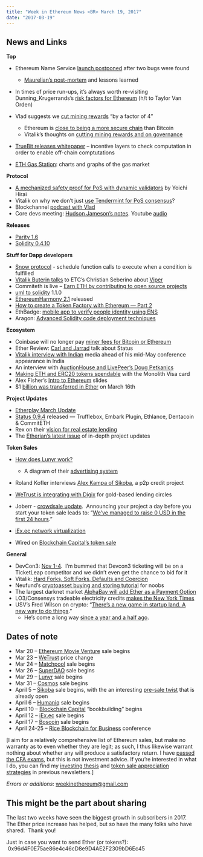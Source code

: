 ```yaml
---
title: "Week in Ethereum News <BR> March 19, 2017"
date: "2017-03-19"
---
```


## News and Links

**Top**

- Ethereum Name Service [launch postponed](https://twitter.com/nicksdjohnson/status/841798450144399360) after two bugs were found
    - [Maurelian’s post-mortem](https://t.umblr.com/redirect?z=https%3A%2F%2Fmedium.com%2F%40_maurelian%2Fsecurity-lessons-from-the-ens-launch-c5bc96bf439e&t=NjI5ZGExOWNmMmVmNmYzOWJiOTQ0NjM1MjBjZTExNGIwODUyNDM3MSxTcEcxbUNnaA%3D%3D&b=t%3AQ8svKXOQOFn4j1wJ-IeWRA&p=https%3A%2F%2Fwww.weekinethereum.com%2Fpost%2F158622728803%2Fmarch-19-2017&m=0) and lessons learned  
        
- In times of price run-ups, it’s always worth re-visiting Dunning\_Krugerrands’s [risk factors for Ethereum](https://t.umblr.com/redirect?z=https%3A%2F%2Fwww.reddit.com%2Fr%2Fethtrader%2Fcomments%2F462hfk%2Flogic_please_anyone_who_feels_eths_marketcap%2Fd01xy12%2F&t=YTNiMzE3NTFlNGM1YTkxYzdmYjNjOTNiODhiYmJmMTg5NmZlYTJjNyxTcEcxbUNnaA%3D%3D&b=t%3AQ8svKXOQOFn4j1wJ-IeWRA&p=https%3A%2F%2Fwww.weekinethereum.com%2Fpost%2F158622728803%2Fmarch-19-2017&m=0) (h/t to Taylor Van Orden)
- Vlad suggests we [cut mining rewards](https://twitter.com/VladZamfir/status/843445814420783105) “by a factor of 4”
    - Ethereum is [close to being a more secure chain](https://twitter.com/koeppelmann/status/843440169328001026) than Bitcoin
    - Vitalik’s thoughts on [cutting mining rewards and on governance](https://t.umblr.com/redirect?z=https%3A%2F%2Fwww.reddit.com%2Fr%2Fethereum%2Fcomments%2F609yjl%2Fvladzamfir_if_the_price_of_ether_stays_high_i%2Fdf4r7hq%2F%3Fcontext%3D3&t=MTczN2FkZmJjOGQ5YWZjMzA0NWVjZjFlMmU4MDQxZTIwNWFhMzM4MyxTcEcxbUNnaA%3D%3D&b=t%3AQ8svKXOQOFn4j1wJ-IeWRA&p=https%3A%2F%2Fwww.weekinethereum.com%2Fpost%2F158622728803%2Fmarch-19-2017&m=0)  
        
- [TrueBit releases whitepaper](https://t.umblr.com/redirect?z=http%3A%2F%2Fpeople.cs.uchicago.edu%2F%7Eteutsch%2Fpapers%2Ftruebit.pdf&t=MjA2NWYwYjE3ZWM2NGY0OWYyYTZhNzNhYzdkYWNmM2ZmMjA3YWYwNSxTcEcxbUNnaA%3D%3D&b=t%3AQ8svKXOQOFn4j1wJ-IeWRA&p=https%3A%2F%2Fwww.weekinethereum.com%2Fpost%2F158622728803%2Fmarch-19-2017&m=0) – incentive layers to check computation in order to enable off-chain comptutations
- [ETH Gas Station](https://t.umblr.com/redirect?z=http%3A%2F%2Fethgasstation.info%2F&t=ODc3MzgyYTI1ZDFkYzJlZmY3NTkxZWRmMmY3OGZkYjQ1YTEzY2IwOCxTcEcxbUNnaA%3D%3D&b=t%3AQ8svKXOQOFn4j1wJ-IeWRA&p=https%3A%2F%2Fwww.weekinethereum.com%2Fpost%2F158622728803%2Fmarch-19-2017&m=0): charts and graphs of the gas market

**Protocol**

- [A mechanized safety proof for PoS with dynamic validators](https://t.umblr.com/redirect?z=https%3A%2F%2Fmedium.com%2F%40pirapira%2Fa-mechanized-safety-proof-for-pos-with-dynamic-validators-17e9b45faff4%23.4mxrz68jm&t=MmRhNmE0MzcwYjU5NjE1MWM2M2E5N2Y2MDE1NDJkMDZjYmY1YTExNyxTcEcxbUNnaA%3D%3D&b=t%3AQ8svKXOQOFn4j1wJ-IeWRA&p=https%3A%2F%2Fwww.weekinethereum.com%2Fpost%2F158622728803%2Fmarch-19-2017&m=0) by Yoichi Hirai
- Vitalik on why we don’t just [use Tendermint for PoS consensus](https://t.umblr.com/redirect?z=https%3A%2F%2Fwww.reddit.com%2Fr%2Fethereum%2Fcomments%2F6008t8%2Fwhats_wrong_with_tendermint%2Fdf2v7un%2F&t=MDJhN2ZkNzliZjhhY2Q0ZjljNjIzNjkxODM5YTY3ZGFmMzIyNjA1NyxTcEcxbUNnaA%3D%3D&b=t%3AQ8svKXOQOFn4j1wJ-IeWRA&p=https%3A%2F%2Fwww.weekinethereum.com%2Fpost%2F158622728803%2Fmarch-19-2017&m=0)?
- Blockchannel [podcast with Vlad](https://t.umblr.com/redirect?z=https%3A%2F%2Fsoundcloud.com%2Fblockchannelshow%2Fepisode-14-ethereum-foundation-researcher-absurdist-troll-vlad-zamfir&t=MTEyODQyYmM0NjQyZTZjOGQ1MjQxYjRjZDRkZTE0MzExMTU0OGJiYSxTcEcxbUNnaA%3D%3D&b=t%3AQ8svKXOQOFn4j1wJ-IeWRA&p=https%3A%2F%2Fwww.weekinethereum.com%2Fpost%2F158622728803%2Fmarch-19-2017&m=0)
- Core devs meeting: [Hudson Jameson’s notes](https://t.umblr.com/redirect?z=https%3A%2F%2Fgithub.com%2Fethereum%2Fpm%2Fblob%2Fmaster%2FAll%2520Core%2520Devs%2520Meetings%2FMeeting%252012.md&t=YmUwYjAwMWQxZTc0YzhmNzVjMGMyOTMwNGJhMDRjYTNkYzQwN2VjNixTcEcxbUNnaA%3D%3D&b=t%3AQ8svKXOQOFn4j1wJ-IeWRA&p=https%3A%2F%2Fwww.weekinethereum.com%2Fpost%2F158622728803%2Fmarch-19-2017&m=0). Youtube [audio](https://t.umblr.com/redirect?z=https%3A%2F%2Fwww.youtube.com%2Fwatch%3Fv%3Dg2gsYRlThD4&t=YTBhN2QwN2Q0OWVhYTEwYzdhZDNmY2ZhNzZiZDk0NmQzNDM0MWI0YSxTcEcxbUNnaA%3D%3D&b=t%3AQ8svKXOQOFn4j1wJ-IeWRA&p=https%3A%2F%2Fwww.weekinethereum.com%2Fpost%2F158622728803%2Fmarch-19-2017&m=0)

**Releases**

- [Parity 1.6](https://t.umblr.com/redirect?z=https%3A%2F%2Fgithub.com%2Fethcore%2Fparity%2Freleases%2Ftag%2Fv1.6.2&t=YWVlOGRlOGU2MDY3MzUyZmE2YjFmMjMwNGZkNzUyZDQzYjYxZDM2OSxTcEcxbUNnaA%3D%3D&b=t%3AQ8svKXOQOFn4j1wJ-IeWRA&p=https%3A%2F%2Fwww.weekinethereum.com%2Fpost%2F158622728803%2Fmarch-19-2017&m=0)
- [Solidity 0.4.10](https://t.umblr.com/redirect?z=https%3A%2F%2Fgithub.com%2Fethereum%2Fsolidity%2Freleases%2Ftag%2Fv0.4.10&t=NTJkNzliOWExNGFjNGY0ZTQxMmQ1ZDlmMTVhZDE4ZGZmZDk5MDNjNCxTcEcxbUNnaA%3D%3D&b=t%3AQ8svKXOQOFn4j1wJ-IeWRA&p=https%3A%2F%2Fwww.weekinethereum.com%2Fpost%2F158622728803%2Fmarch-19-2017&m=0)

**Stuff for Dapp developers**

- [Snow protocol](https://t.umblr.com/redirect?z=http%3A%2F%2F1corp.io%2Fsnow%2Fdocs&t=NDUwZmYyYzQzYzM3ZjZkNmM1M2NlZGRjYTNkYTVmYTI3NzcxYzdlOSxTcEcxbUNnaA%3D%3D&b=t%3AQ8svKXOQOFn4j1wJ-IeWRA&p=https%3A%2F%2Fwww.weekinethereum.com%2Fpost%2F158622728803%2Fmarch-19-2017&m=0) - schedule function calls to execute when a condition is fulfilled
- [Vitalik Buterin talks](https://t.umblr.com/redirect?z=https%3A%2F%2Fsteemit.com%2Fetc%2F%40cseberino%2Fethereum-s-vitalik-buterin-discusses-the-new-viper-smart-contract-programming-language&t=MWVhMGZhZTBmYjIzYWYwOWM3YmM4ZGFlNDU4YmFiYzhhMmZiYWU0MixTcEcxbUNnaA%3D%3D&b=t%3AQ8svKXOQOFn4j1wJ-IeWRA&p=https%3A%2F%2Fwww.weekinethereum.com%2Fpost%2F158622728803%2Fmarch-19-2017&m=0) to ETC’s Christian Seberino about [Viper](https://t.umblr.com/redirect?z=http%3A%2F%2Fgithub.com%2Fethereum%2Fviper&t=NTYwMTMwNjI2MTI2ODQwZGY5ODgxZjNiMzNiYTk5NWUyZjEyYzc5MCxTcEcxbUNnaA%3D%3D&b=t%3AQ8svKXOQOFn4j1wJ-IeWRA&p=https%3A%2F%2Fwww.weekinethereum.com%2Fpost%2F158622728803%2Fmarch-19-2017&m=0)
- Commiteth is live – [Earn ETH by contributing to open source projects](https://t.umblr.com/redirect?z=https%3A%2F%2Fcommiteth.com%2F&t=NmZjZjEwY2E4YjM3OGNkNjVhOGU1MDZmZGZkOThkOTE0ODQ3NzM3YixTcEcxbUNnaA%3D%3D&b=t%3AQ8svKXOQOFn4j1wJ-IeWRA&p=https%3A%2F%2Fwww.weekinethereum.com%2Fpost%2F158622728803%2Fmarch-19-2017&m=0)
- [uml to solidity](https://t.umblr.com/redirect?z=https%3A%2F%2Fwww.reddit.com%2Fr%2Fethereum%2Fcomments%2F60abq6%2Fuml_to_solidity_110%2F&t=MWQxMGEwZWU5NjFlOGViODYzNDQzYWI0YjM3OTIxMGYyZDdmNzdkMyxTcEcxbUNnaA%3D%3D&b=t%3AQ8svKXOQOFn4j1wJ-IeWRA&p=https%3A%2F%2Fwww.weekinethereum.com%2Fpost%2F158622728803%2Fmarch-19-2017&m=0) 1.1.0
- [EthereumHarmony 2.1](https://t.umblr.com/redirect?z=https%3A%2F%2Fgithub.com%2Fether-camp%2Fethereum-harmony%2Freleases%2Ftag%2Fv2.1b54&t=NzE0MWY2ZWUwMmE3NDgyZDk1MWVlNmUyNTJiOTFiZDc1OTE3M2Y4MyxTcEcxbUNnaA%3D%3D&b=t%3AQ8svKXOQOFn4j1wJ-IeWRA&p=https%3A%2F%2Fwww.weekinethereum.com%2Fpost%2F158622728803%2Fmarch-19-2017&m=0) released
- [How to create a Token Factory with Ethereum — Part 2](https://t.umblr.com/redirect?z=https%3A%2F%2Fmedium.com%2F%40iurimatias%2Fhow-to-create-a-token-factory-with-ethereum-part-2-ce96a31a5f59&t=MjE1OTVlZDQ2YjkxMjkwYTUwYWViNTEzMDAxYjY4OWMwYmI2OTJkNSxTcEcxbUNnaA%3D%3D&b=t%3AQ8svKXOQOFn4j1wJ-IeWRA&p=https%3A%2F%2Fwww.weekinethereum.com%2Fpost%2F158622728803%2Fmarch-19-2017&m=0)
- EthBadge: [mobile app to verify people identity using ENS](https://t.umblr.com/redirect?z=https%3A%2F%2Fwww.reddit.com%2Fr%2Fethereum%2Fcomments%2F5zazns%2Fethbadge_mobile_app_to_verify_people_identity%2F&t=ZGFkMmRlMDk0YTUxY2UyMmM1OGZiNzk4NDgxM2U2YjAwNjI0YjVlMCxTcEcxbUNnaA%3D%3D&b=t%3AQ8svKXOQOFn4j1wJ-IeWRA&p=https%3A%2F%2Fwww.weekinethereum.com%2Fpost%2F158622728803%2Fmarch-19-2017&m=0)
- Aragon: [Advanced Solidity code deployment techniques](https://t.umblr.com/redirect?z=https%3A%2F%2Fblog.aragon.one%2Fadvanced-solidity-code-deployment-techniques-dc032665f434%23.gnnvg9ewt&t=YTNhYmE1OWNlMWNiM2VmNWM5YzdhZTNlYTc1MWZlYjIwZDA2YmNhYSxTcEcxbUNnaA%3D%3D&b=t%3AQ8svKXOQOFn4j1wJ-IeWRA&p=https%3A%2F%2Fwww.weekinethereum.com%2Fpost%2F158622728803%2Fmarch-19-2017&m=0)

**Ecosystem**

- Coinbase will no longer pay [miner fees for Bitcoin or Ethereum](https://t.umblr.com/redirect?z=https%3A%2F%2Fblog.coinbase.com%2Fcoinbase-spring-cleaning-4f27710ff821&t=YmJiOTYwNTQyMmE5YjQ4NDQ3MzZhYmI2ZmRhMDhmMDVhYjMyYWViOCxTcEcxbUNnaA%3D%3D&b=t%3AQ8svKXOQOFn4j1wJ-IeWRA&p=https%3A%2F%2Fwww.weekinethereum.com%2Fpost%2F158622728803%2Fmarch-19-2017&m=0)
- Ether Review: [Carl and Jarrad](https://t.umblr.com/redirect?z=https%3A%2F%2Fetherreview.info%2Fthe-ether-review-58-status-conquers-mobile-86c0a554f47b&t=NjExNWZlOGI4MmZhNDUxYmRmZmI3MDJkYzIzYzQ1ZGE4ZGMzZGU0ZixTcEcxbUNnaA%3D%3D&b=t%3AQ8svKXOQOFn4j1wJ-IeWRA&p=https%3A%2F%2Fwww.weekinethereum.com%2Fpost%2F158622728803%2Fmarch-19-2017&m=0) talk about Status
- [Vitalik interview with Indian](https://t.umblr.com/redirect?z=http%3A%2F%2Fwww.dailypioneer.com%2Fbusiness%2Fethereum-as-a-platform-has-many-things-that-are-unique-about-it--vitalik-buterin.html&t=ZDEyYzZiNjRmZTlhOTI2M2FkZTUxZTE1MDViOTA3Yzc4YWVmNjFiOSxTcEcxbUNnaA%3D%3D&b=t%3AQ8svKXOQOFn4j1wJ-IeWRA&p=https%3A%2F%2Fwww.weekinethereum.com%2Fpost%2F158622728803%2Fmarch-19-2017&m=0) media ahead of his mid-May conference appearance in India
- An interview with [AuctionHouse and LivePeer’s Doug Petkanics](https://t.umblr.com/redirect?z=https%3A%2F%2Fblog.status.im%2Fethereum-dapp-auction-house-fee794c2d9c3&t=ZjI4NjgwZjg1OGIxYTU0YmEyNzQ4OGI2ZGIzOTc4YzIzYTY0YzM1MyxTcEcxbUNnaA%3D%3D&b=t%3AQ8svKXOQOFn4j1wJ-IeWRA&p=https%3A%2F%2Fwww.weekinethereum.com%2Fpost%2F158622728803%2Fmarch-19-2017&m=0)
- [Making ETH and ERC20 tokens spendable](https://t.umblr.com/redirect?z=https%3A%2F%2Fmedium.com%2F%40MonolithStudio%2Fmaking-eth-and-erc20-tokens-spendable-with-the-token-banking-platform-c440a44c0a94%23.m8ena73wp&t=M2U0Y2IyMGU4ODg3NWNjMDRlM2UxY2IwYzc0NmY5OTFmYjQyOTFmNixTcEcxbUNnaA%3D%3D&b=t%3AQ8svKXOQOFn4j1wJ-IeWRA&p=https%3A%2F%2Fwww.weekinethereum.com%2Fpost%2F158622728803%2Fmarch-19-2017&m=0) with the Monolith Visa card
- Alex Fisher’s [Intro to Ethereum](https://t.umblr.com/redirect?z=https%3A%2F%2Fdocs.google.com%2Fpresentation%2Fd%2F1t9IhJx-FsYv6iCRTUL9tB1oPIX3QmYWtznWuN5-D4dU%2Fedit%3Fusp%3Dsharing&t=MTQ5MDE2YzQ5MmI2MDY4YTdmZDMzMzQ1MWVhZTZhN2E3MGUzZGEyYSxTcEcxbUNnaA%3D%3D&b=t%3AQ8svKXOQOFn4j1wJ-IeWRA&p=https%3A%2F%2Fwww.weekinethereum.com%2Fpost%2F158622728803%2Fmarch-19-2017&m=0) slides
- $1 [billion was transferred in Ether](https://twitter.com/quickblocks/status/843455442600824832) on March 16th

**Project Updates**

- [Etherplay March Update](https://t.umblr.com/redirect?z=https%3A%2F%2Fmedium.com%2F%40etherplay%2Fmarch-update-28532ecfc3f6&t=MDY0NTBmZDdjNGQxMTViYjU3MTRjZDZhMjY3ZTg5YzliMjZmOTg2YyxTcEcxbUNnaA%3D%3D&b=t%3AQ8svKXOQOFn4j1wJ-IeWRA&p=https%3A%2F%2Fwww.weekinethereum.com%2Fpost%2F158622728803%2Fmarch-19-2017&m=0)
- [Status 0.9.4](https://t.umblr.com/redirect?z=https%3A%2F%2Fblog.status.im%2Fstatus-0-9-4-trufflebox-embark-plugin-ethlance-dentacoin-commiteth-dbc040dd554d&t=MGM4YzllZDQwYjczYjhhYjNlNjljNDljZGQzYTVmNGFlMTMwYzNkZCxTcEcxbUNnaA%3D%3D&b=t%3AQ8svKXOQOFn4j1wJ-IeWRA&p=https%3A%2F%2Fwww.weekinethereum.com%2Fpost%2F158622728803%2Fmarch-19-2017&m=0) released — Trufflebox, Embark Plugin, Ethlance, Dentacoin & CommitETH
- Rex on their [vision for real estate lending](https://t.umblr.com/redirect?z=https%3A%2F%2Fblog.rexmls.com%2Fthe-evolution-of-lending-24a605d9b184&t=ZTIyOTE3NzI5YzdhMDkxNjU1ODc5YWQzM2UwODgzYTlhZDJlMTBhOCxTcEcxbUNnaA%3D%3D&b=t%3AQ8svKXOQOFn4j1wJ-IeWRA&p=https%3A%2F%2Fwww.weekinethereum.com%2Fpost%2F158622728803%2Fmarch-19-2017&m=0)
- The [Etherian’s latest issue](https://t.umblr.com/redirect?z=https%3A%2F%2Ftheetherian.wordpress.com%2F2017%2F03%2F20%2Fthe-etherian-weekly-slackgitter-update-3-12-2017-3-19-2017%2F&t=ZDU3ZjY4YTU0ZWVjNGIyZTZjYmMxNmJjN2JiMjFjOTI3YjkyYWVjOSxTcEcxbUNnaA%3D%3D&b=t%3AQ8svKXOQOFn4j1wJ-IeWRA&p=https%3A%2F%2Fwww.weekinethereum.com%2Fpost%2F158622728803%2Fmarch-19-2017&m=0) of in-depth project updates

**Token Sales**

- [How does Lunyr work?](https://t.umblr.com/redirect?z=https%3A%2F%2Fmedium.com%2Flunyr%2Fhow-does-lunyr-work-a166114047da%23.19lq4w30y&t=Mzc2OTgyNGEwZDBmNWM2NjI5YzA2ZDQzOTAyMzFmZjExZjhjMmY5NixTcEcxbUNnaA%3D%3D&b=t%3AQ8svKXOQOFn4j1wJ-IeWRA&p=https%3A%2F%2Fwww.weekinethereum.com%2Fpost%2F158622728803%2Fmarch-19-2017&m=0)
    - A diagram of their [advertising system](https://t.umblr.com/redirect?z=https%3A%2F%2Fmedium.com%2Flunyr%2Fa-closer-look-at-lunyrs-advertising-system-101ddf82bf1a&t=NjUzMzgwM2FiYWViMDYzZWUwMzg5NDhjNDZlNWJmZjRjZGJkMjVkMSxTcEcxbUNnaA%3D%3D&b=t%3AQ8svKXOQOFn4j1wJ-IeWRA&p=https%3A%2F%2Fwww.weekinethereum.com%2Fpost%2F158622728803%2Fmarch-19-2017&m=0)  
        
- Roland Kofler interviews [Alex Kampa of Sikoba](https://t.umblr.com/redirect?z=https%3A%2F%2Fwww.reddit.com%2Fr%2Fethereum%2Fcomments%2F5zxyox%2Fintroducing_sikoba_banking_without_money%2F&t=ODVhNjA3MmFlNGVkMTY0NmJjMDk4YWY1MjA0MGQ4NDkyNWZmMGJlOSxTcEcxbUNnaA%3D%3D&b=t%3AQ8svKXOQOFn4j1wJ-IeWRA&p=https%3A%2F%2Fwww.weekinethereum.com%2Fpost%2F158622728803%2Fmarch-19-2017&m=0), a p2p credit project
- [WeTrust is integrating with Digix](https://t.umblr.com/redirect?z=https%3A%2F%2Fmedium.com%2F%40Digix%2Fdigix-and-wetrust-brings-savings-and-lendings-with-gold-on-the-blockchain-b4e8fe549ee3&t=OThjMGY3ZjA4M2NjMGMwNDYwNDViZjE0ODlhMTI3MjIwYTY3ZWY1MSxTcEcxbUNnaA%3D%3D&b=t%3AQ8svKXOQOFn4j1wJ-IeWRA&p=https%3A%2F%2Fwww.weekinethereum.com%2Fpost%2F158622728803%2Fmarch-19-2017&m=0) for gold-based lending circles
- Joberr - [crowdsale update](https://t.umblr.com/redirect?z=https%3A%2F%2Fmedium.com%2F%40JoberrCo%2Fjoberr-co-crowdsale-updates-724ea559c091&t=NjZhNDExNmU1ZmYwOGJmYmU4NDlhMWU1NzQ2NGNlYzFmMzk3MzEzNixTcEcxbUNnaA%3D%3D&b=t%3AQ8svKXOQOFn4j1wJ-IeWRA&p=https%3A%2F%2Fwww.weekinethereum.com%2Fpost%2F158622728803%2Fmarch-19-2017&m=0).  Announcing your project a day before you start your token sale leads to: “[We’ve managed to raise 0 USD in the first 24 hours](https://t.umblr.com/redirect?z=https%3A%2F%2Fwww.reddit.com%2Fr%2Fethereum%2Fcomments%2F5z47gh%2Fjoberrco_stage_i_crowdsale_is_ongoing_dont_miss_it%2Fdevc8pj%2F%3Fcontext%3D3&t=OWIzNDRlYjA5YmU5YWNhMzg0ODZhMjU0N2Y1M2I3NGE2NzIzYmEwZSxTcEcxbUNnaA%3D%3D&b=t%3AQ8svKXOQOFn4j1wJ-IeWRA&p=https%3A%2F%2Fwww.weekinethereum.com%2Fpost%2F158622728803%2Fmarch-19-2017&m=0).”
- [iEx.ec network virtualization](https://t.umblr.com/redirect?z=https%3A%2F%2Fmedium.com%2Fiex-ec%2Fiexec-network-virtualization-48f7ce0a93fb%23.sowedb9j4&t=Mzg2YjRiNjNiN2Q5N2U2YmU4ZWI3MGFhMTc5YzI3MjNiYTM0YTkyOCxTcEcxbUNnaA%3D%3D&b=t%3AQ8svKXOQOFn4j1wJ-IeWRA&p=https%3A%2F%2Fwww.weekinethereum.com%2Fpost%2F158622728803%2Fmarch-19-2017&m=0)
- Wired on [Blockchain Capital’s token sale](https://t.umblr.com/redirect?z=https%3A%2F%2Fwww.wired.com%2F2017%2F03%2Finitial-coin-offering-stock-thats-not-stock%2F&t=Mjk5YjIzZDc0NmJlN2RmY2ZlZjY4NjA5OTIzZDM3NTVjODBmNTE2MyxTcEcxbUNnaA%3D%3D&b=t%3AQ8svKXOQOFn4j1wJ-IeWRA&p=https%3A%2F%2Fwww.weekinethereum.com%2Fpost%2F158622728803%2Fmarch-19-2017&m=0)

**General**

- DevCon3: [Nov 1-4](https://t.umblr.com/redirect?z=https%3A%2F%2Fethereumfoundation.org%2Fdevcon3%2F&t=ZGFmNWNkMGEyYTgxN2I2YjU5NDQ3ODM2MmY2YTI1NDdjZDkxYTMyMSxTcEcxbUNnaA%3D%3D&b=t%3AQ8svKXOQOFn4j1wJ-IeWRA&p=https%3A%2F%2Fwww.weekinethereum.com%2Fpost%2F158622728803%2Fmarch-19-2017&m=0).  I’m bummed that Devcon3 ticketing will be on a TicketLeap competitor and we didn’t even get the chance to bid for it
- Vitalik: [Hard Forks, Soft Forks, Defaults and Coercion](https://t.umblr.com/redirect?z=http%3A%2F%2Fvitalik.ca%2Fgeneral%2F2017%2F03%2F14%2Fforks_and_markets.html&t=NzI4ZjEzZTEzYWMxN2E4YWVkMTUyN2ExMzE2MmRlNTZmNTI5MTBkZixTcEcxbUNnaA%3D%3D&b=t%3AQ8svKXOQOFn4j1wJ-IeWRA&p=https%3A%2F%2Fwww.weekinethereum.com%2Fpost%2F158622728803%2Fmarch-19-2017&m=0)
- Neufund’s [cryptoasset buying and storing tutorial](https://t.umblr.com/redirect?z=https%3A%2F%2Fneufund.org%2Fresources%2Ftutorial%2F&t=ZjkwZDViZmZiZWMxNmYxMzZlODI5YWRlMTQ2YjZiN2IyYzg1ZDM3NixTcEcxbUNnaA%3D%3D&b=t%3AQ8svKXOQOFn4j1wJ-IeWRA&p=https%3A%2F%2Fwww.weekinethereum.com%2Fpost%2F158622728803%2Fmarch-19-2017&m=0) for noobs
- The largest darknet market [AlphaBay will add Ether as a Payment Option](https://t.umblr.com/redirect?z=https%3A%2F%2Fwww.reddit.com%2Fr%2FAlphaBayMarket%2Fcomments%2F60355i%2Falphabay_will_add_etherum_to_its_payment_options%2F&t=MjQ0NWExMDEwZjE1YTZiOGE3MTNiNzU1YWEwODExNTYwYTIxYjllYSxTcEcxbUNnaA%3D%3D&b=t%3AQ8svKXOQOFn4j1wJ-IeWRA&p=https%3A%2F%2Fwww.weekinethereum.com%2Fpost%2F158622728803%2Fmarch-19-2017&m=0)
- LO3/Consensys tradeable electricity credits [makes the New York Times](https://t.umblr.com/redirect?z=https%3A%2F%2Fwww.nytimes.com%2F2017%2F03%2F13%2Fbusiness%2Fenergy-environment%2Fbrooklyn-solar-grid-energy-trading.html&t=N2I0MDBhZWY2ZjhmOTFkYjEyNWFmNTQ5YzViOWJkZTFkNzc5MGEwNSxTcEcxbUNnaA%3D%3D&b=t%3AQ8svKXOQOFn4j1wJ-IeWRA&p=https%3A%2F%2Fwww.weekinethereum.com%2Fpost%2F158622728803%2Fmarch-19-2017&m=0)
- USV’s Fred Wilson on crypto: “[There’s a new game in startup land. A new way to do things](https://t.umblr.com/redirect?z=http%3A%2F%2Favc.com%2F2017%2F03%2Fthe-decentralized-startups%2F&t=YThmYWFlZTY5ZWJhMjNjYzA0NDY0YmZhYThmYTUwNjE2NzMxNWFhZCxTcEcxbUNnaA%3D%3D&b=t%3AQ8svKXOQOFn4j1wJ-IeWRA&p=https%3A%2F%2Fwww.weekinethereum.com%2Fpost%2F158622728803%2Fmarch-19-2017&m=0).”
    - He’s come a long way [since a year and a half ago](https://t.umblr.com/redirect?z=https%3A%2F%2Fwww.reddit.com%2Fr%2Fethereum%2Fcomments%2F372mk6%2Fethereum_blog_the_business_imperative_behind_the%2Fcrkka4c%2F&t=Yjg1ZTJjMGMyNzVhMjgxMjE0MzUzMWZlOTBkMzQ1NTA2YTMzMWI5MyxTcEcxbUNnaA%3D%3D&b=t%3AQ8svKXOQOFn4j1wJ-IeWRA&p=https%3A%2F%2Fwww.weekinethereum.com%2Fpost%2F158622728803%2Fmarch-19-2017&m=0).  
        

## Dates of note

- Mar 20 – [Ethereum Movie Venture](https://t.umblr.com/redirect?z=http%3A%2F%2Fico.swisscoast.com%2F&t=ZGVjNGJmZTg0NDcxNzY5NmZjNDcxMzlhZmU4ODIwNWFjMzFjNTkyMSxTcEcxbUNnaA%3D%3D&b=t%3AQ8svKXOQOFn4j1wJ-IeWRA&p=https%3A%2F%2Fwww.weekinethereum.com%2Fpost%2F158622728803%2Fmarch-19-2017&m=0) sale begins
- Mar 23 – [WeTrust](https://t.umblr.com/redirect?z=https%3A%2F%2Fwww.wetrust.io%2F&t=MmJjNjZhZWU5NjQ4ZTc1N2I0NWU1MjI3ZmZmN2U3YzhhYjdiZjY3OSxTcEcxbUNnaA%3D%3D&b=t%3AQ8svKXOQOFn4j1wJ-IeWRA&p=https%3A%2F%2Fwww.weekinethereum.com%2Fpost%2F158622728803%2Fmarch-19-2017&m=0) price change
- Mar 24 – [Matchpool](https://t.umblr.com/redirect?z=http%3A%2F%2Fmatchpool.co%2Fcrowdfund%2F&t=MjhmOWI1YTI2Yjg0ODAyMTFlOGU4YWI3OTkyNDYyODk0YWI4YjhlZCxTcEcxbUNnaA%3D%3D&b=t%3AQ8svKXOQOFn4j1wJ-IeWRA&p=https%3A%2F%2Fwww.weekinethereum.com%2Fpost%2F158622728803%2Fmarch-19-2017&m=0) sale begins
- Mar 26 – [SuperDAO](https://t.umblr.com/redirect?z=http%3A%2F%2Fcrowdfunding.superdao.io%2F&t=OWMzNzE0NDI5MDEwOTY1YmNkYjA4ZDMwNzM1ZTc1NmY5MDM1YTFlZSxTcEcxbUNnaA%3D%3D&b=t%3AQ8svKXOQOFn4j1wJ-IeWRA&p=https%3A%2F%2Fwww.weekinethereum.com%2Fpost%2F158622728803%2Fmarch-19-2017&m=0) sale begins
- Mar 29 – [Lunyr](https://t.umblr.com/redirect?z=https%3A%2F%2Flunyr.com%2F&t=NzQ4ZTA0ODgwNmMyOWQxMjE5MWQyNWE4NGVlNDI1YjdiMzQ4YTc3ZixTcEcxbUNnaA%3D%3D&b=t%3AQ8svKXOQOFn4j1wJ-IeWRA&p=https%3A%2F%2Fwww.weekinethereum.com%2Fpost%2F158622728803%2Fmarch-19-2017&m=0) sale begins
- Mar 31 – [Cosmos](https://t.umblr.com/redirect?z=https%3A%2F%2Fcosmos.network%2F&t=OWJmODQ1ZDgwNzgxNjFlNzk0ODZlMTMyYTY1MGE1N2E1NDZmN2Q2OSxTcEcxbUNnaA%3D%3D&b=t%3AQ8svKXOQOFn4j1wJ-IeWRA&p=https%3A%2F%2Fwww.weekinethereum.com%2Fpost%2F158622728803%2Fmarch-19-2017&m=0) sale begins
- April 5 – [Sikoba](https://t.umblr.com/redirect?z=http%3A%2F%2Fwww.sikoba.com%2Fwww%2Findex.html&t=MzA3NTUwZTQ1Y2I5OTU2M2M4MmMxMTNiNzEzY2Y4MjI2Mzk5MGNhYSxTcEcxbUNnaA%3D%3D&b=t%3AQ8svKXOQOFn4j1wJ-IeWRA&p=https%3A%2F%2Fwww.weekinethereum.com%2Fpost%2F158622728803%2Fmarch-19-2017&m=0) sale begins, with the an interesting [pre-sale twist](https://t.umblr.com/redirect?z=http%3A%2F%2Fwww.sikoba.com%2Fwww%2Fpresale%2Findex.html&t=YmY3Y2FlMTExMDVmZTEwOGU3NmExOWQyYzllMDBkZDMyMjJiODJlMCxTcEcxbUNnaA%3D%3D&b=t%3AQ8svKXOQOFn4j1wJ-IeWRA&p=https%3A%2F%2Fwww.weekinethereum.com%2Fpost%2F158622728803%2Fmarch-19-2017&m=0) that is already open
- April 6 – [Humaniq](https://t.umblr.com/redirect?z=http%3A%2F%2Fwww.humaniq.co%2F&t=MjRhZTk5MTI1ZThjYTlkYzVjZDlhODhhYWI4NmNjYWNhNWYxOTE3MSxTcEcxbUNnaA%3D%3D&b=t%3AQ8svKXOQOFn4j1wJ-IeWRA&p=https%3A%2F%2Fwww.weekinethereum.com%2Fpost%2F158622728803%2Fmarch-19-2017&m=0) sale begins
- April 10 – [Blockchain Capital](https://t.umblr.com/redirect?z=https%3A%2F%2Fblockchaincapital.tokenhub.com%2F&t=OGM5MDMyZTcyYzNkY2EzZmFiZDNjNGU4ODNjMDU0YzI3ZjBlNTQyNixTcEcxbUNnaA%3D%3D&b=t%3AQ8svKXOQOFn4j1wJ-IeWRA&p=https%3A%2F%2Fwww.weekinethereum.com%2Fpost%2F158622728803%2Fmarch-19-2017&m=0) “bookbuilding” begins
- April 12 – [iEx.ec](https://t.umblr.com/redirect?z=http%3A%2F%2Fcrowdsale.iex.ec%2F&t=YmRjMTQ5OTkzZWUxMzc4NDE4MWQyNTkyNTVhNzc4MzhkNmNlM2MxMCxTcEcxbUNnaA%3D%3D&b=t%3AQ8svKXOQOFn4j1wJ-IeWRA&p=https%3A%2F%2Fwww.weekinethereum.com%2Fpost%2F158622728803%2Fmarch-19-2017&m=0) sale begins
- April 17 – [Boscoin](https://t.umblr.com/redirect?z=https%3A%2F%2Fwww.boscoin.io%2F&t=NjQ4ZWU0YTgwMzg5MGI5MWRkZjQ1NWEzZGVjZTMzZmU2YjU4YzY5YSxTcEcxbUNnaA%3D%3D&b=t%3AQ8svKXOQOFn4j1wJ-IeWRA&p=https%3A%2F%2Fwww.weekinethereum.com%2Fpost%2F158622728803%2Fmarch-19-2017&m=0) sale begins
- April 24-25 – [Rice Blockchain for Business](https://t.umblr.com/redirect?z=https%3A%2F%2Fbusiness.rice.edu%2Fbusiness-and-blockchain&t=YTYxN2ZkMTU5YWU1MGNiYWY4ZTdlNDVhMWRjYjQ4N2IwNmE1NzczMyxTcEcxbUNnaA%3D%3D&b=t%3AQ8svKXOQOFn4j1wJ-IeWRA&p=https%3A%2F%2Fwww.weekinethereum.com%2Fpost%2F158622728803%2Fmarch-19-2017&m=0) conference

\[I aim for a relatively comprehensive list of Ethereum sales, but make no warranty as to even whether they are legit; as such, I thus likewise warrant nothing about whether any will produce a satisfactory return. I have [passed the CFA exams](https://t.umblr.com/redirect?z=http%3A%2F%2Fwww.evanvanness.com%2Fpost%2F144767932386%2Fprepare-effectively-for-the-cfa-exam-how-to-skip&t=YjcwYzEyMTE1MDMyMjI0MDcwMjJjNzEzNTA0ZTIzYjBkZGY2NDQwZixTcEcxbUNnaA%3D%3D&b=t%3AQ8svKXOQOFn4j1wJ-IeWRA&p=https%3A%2F%2Fwww.weekinethereum.com%2Fpost%2F158622728803%2Fmarch-19-2017&m=0), but this is not investment advice. If you’re interested in what I do, you can find my [investing thesis](http://www.weekinethereum.com/post/155180529233/august-28-2016) and [token sale appreciation strategies](http://www.weekinethereum.com/post/155180207393/september-4-2016) in previous newsletters.\]

_Errors or additions_: weekinethereum@gmail.com

## This might be the part about sharing

The last two weeks have seen the biggest growth in subscribers in 2017. The Ether price increase has helped, but so have the many folks who have shared.  Thank you!  

Just in case you want to send Ether (or tokens?):  0x96d4F0E75ae86e4c46cD8e9D4AE2F2309bD6Ec45

